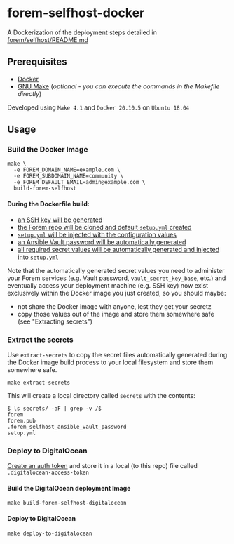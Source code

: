 # forem-selfhost-docker
A Dockerization of the deployment steps detailed in [forem/selfhost/README.md](https://github.com/forem/selfhost/blob/5e5ce60a5df738cd36261c80e94dac917e78868f/README.md)

## Prerequisites

- [Docker](https://docs.docker.com/get-docker/)
- [GNU Make](https://www.gnu.org/software/make/) (_optional - you can execute the commands in the Makefile directly_)

Developed using `Make 4.1` and `Docker 20.10.5` on `Ubuntu 18.04`

## Usage

### Build the Docker Image

```
make \
  -e FOREM_DOMAIN_NAME=example.com \
  -e FOREM_SUBDOMAIN_NAME=community \
  -e FOREM_DEFAULT_EMAIL=admin@example.com \
  build-forem-selfhost
```

#### During the Dockerfile build:

- [an SSH key will be generated](https://github.com/derekenos/forem-selfhost-docker/blob/91b28dfad86b3c7446a11d15dfa78037f2ec69f0/Dockerfile#L52)
- [the Forem repo will be cloned and default `setup.yml` created](https://github.com/derekenos/forem-selfhost-docker/blob/91b28dfad86b3c7446a11d15dfa78037f2ec69f0/Dockerfile#L56-L66)
- [`setup.yml` will be injected with the configuration values](https://github.com/derekenos/forem-selfhost-docker/blob/91b28dfad86b3c7446a11d15dfa78037f2ec69f0/Dockerfile#L68-L73)
- [an Ansible Vault password will be automatically generated](https://github.com/derekenos/forem-selfhost-docker/blob/91b28dfad86b3c7446a11d15dfa78037f2ec69f0/Dockerfile#L75-L76)
- [all required secret values will be automatically generated and injected into `setup.yml`](https://github.com/derekenos/forem-selfhost-docker/blob/91b28dfad86b3c7446a11d15dfa78037f2ec69f0/Dockerfile#L80-L94)

Note that the automatically generated secret values you need to administer your Forem services (e.g. Vault password, `vault_secret_key_base`, etc.)
and eventually access your deployment machine (e.g. SSH key) now exist exclusively within the Docker image you just created, so you should maybe:
- not share the Docker image with anyone, lest they get your secretz
- copy those values out of the image and store them somewhere safe (see "Extracting secrets")

### Extract the secrets

Use `extract-secrets` to copy the secret files automatically generated during the Docker image build process to
your local filesystem and store them somewhere safe.

```
make extract-secrets
```

This will create a local directory called `secrets` with the contents:
```
$ ls secrets/ -aF | grep -v /$
forem
forem.pub
.forem_selfhost_ansible_vault_password
setup.yml
```

### Deploy to DigitalOcean

[Create an auth token](https://github.com/forem/selfhost/blob/5e5ce60a5df738cd36261c80e94dac917e78868f/README.md#setup-1) 
and store it in a local (to this repo) file called `.digitalocean-access-token`

#### Build the DigitalOcean deployment Image

```
make build-forem-selfhost-digitalocean
```

#### Deploy to DigitalOcean

```
make deploy-to-digitalocean
```

